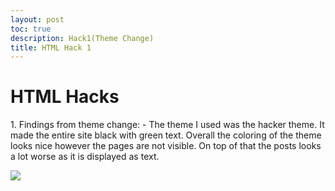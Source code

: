```yaml
---
layout: post
toc: true
description: Hack1(Theme Change)
title: HTML Hack 1
---
```

# HTML Hacks

<body>
<p>1. Findings from theme change:
- The theme I used was the hacker theme. It made the entire site black with green text. Overall the coloring of the theme looks nice
however the pages are not visible. On top of that the posts looks a lot worse as it is displayed as text.</p>
</body>
<body>
    <img src="https://ibb.co/1vYYg5b">
</body>
